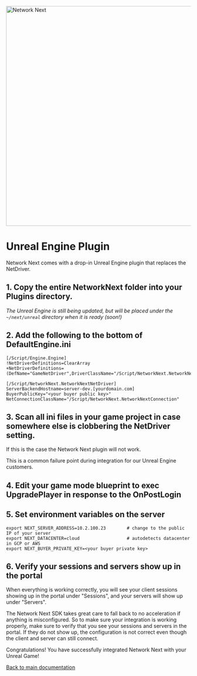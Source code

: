 <img src="https://static.wixstatic.com/media/799fd4_0512b6edaeea4017a35613b4c0e9fc0b~mv2.jpg/v1/fill/w_1200,h_140,al_c,q_80,usm_0.66_1.00_0.01/networknext_logo_colour_black_RGB_tightc.jpg" alt="Network Next" width="600"/>

<br>

# Unreal Engine Plugin

Network Next comes with a drop-in Unreal Engine plugin that replaces the NetDriver.

## 1. Copy the entire **NetworkNext** folder into your **Plugins** directory.

_The Unreal Engine is still being updated, but will be placed under the `~/next/unreal` directory when it is ready (soon!)_

## 2. Add the following to the bottom of **DefaultEngine.ini**

```
[/Script/Engine.Engine]
!NetDriverDefinitions=ClearArray
+NetDriverDefinitions=(DefName="GameNetDriver",DriverClassName="/Script/NetworkNext.NetworkNextNetDriver",DriverClassNameFallback="/Script/NetworkNext.NetworkNextNetDriver")

[/Script/NetworkNext.NetworkNextNetDriver]
ServerBackendHostname=server-dev.[yourdomain.com]
BuyerPublicKey="<your buyer public key>"
NetConnectionClassName="/Script/NetworkNext.NetworkNextConnection"
```

## 3. Scan all ini files in your game project in case somewhere else is clobbering the NetDriver setting. 

If this is the case the Network Next plugin will not work. 

This is a common failure point during integration for our Unreal Engine customers.

## 4. Edit your game mode blueprint to exec **UpgradePlayer** in response to the **OnPostLogin**

## 5. Set environment variables on the server

```
export NEXT_SERVER_ADDRESS=10.2.100.23        # change to the public IP of your server
export NEXT_DATACENTER=cloud                  # autodetects datacenter in GCP or AWS
export NEXT_BUYER_PRIVATE_KEY=<your buyer private key>
```

## 6. Verify your sessions and servers show up in the portal

When everything is working correctly, you will see your client sessions showing up in the portal under "Sessions", and your servers will show up under "Servers".

The Network Next SDK takes great care to fall back to no acceleration if anything is misconfigured. So to make sure your integration is working properly, make sure to verify that you see your sessions and servers in the portal. If they do not show up, the configuration is not correct even though the client and server can still connect.

Congratulations! You have successfully integrated Network Next with your Unreal Game!

[Back to main documentation](../README.md)
